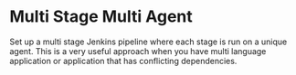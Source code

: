 # Multi Stage Multi Agent

Set up a multi stage Jenkins pipeline where each stage is run on a unique agent. This is a very useful approach when you have multi language application
or application that has conflicting dependencies.
